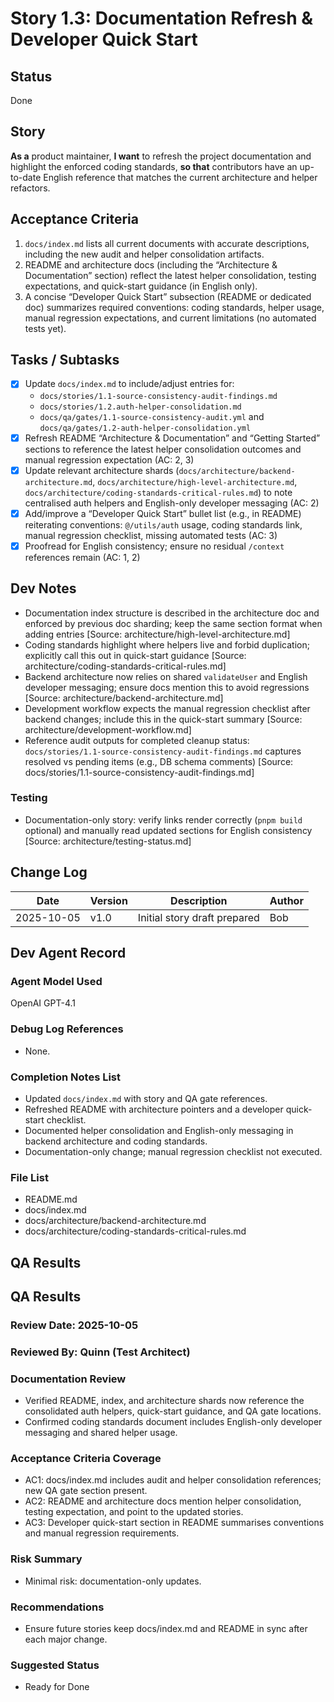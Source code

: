 ﻿# Story 1.3: Documentation Refresh & Developer Quick Start

## Status
Done

## Story
**As a** product maintainer,
**I want** to refresh the project documentation and highlight the enforced coding standards,
**so that** contributors have an up-to-date English reference that matches the current architecture and helper refactors.

## Acceptance Criteria
1. `docs/index.md` lists all current documents with accurate descriptions, including the new audit and helper consolidation artifacts.
2. README and architecture docs (including the “Architecture & Documentation” section) reflect the latest helper consolidation, testing expectations, and quick-start guidance (in English only).
3. A concise “Developer Quick Start” subsection (README or dedicated doc) summarizes required conventions: coding standards, helper usage, manual regression expectations, and current limitations (no automated tests yet).

## Tasks / Subtasks
- [x] Update `docs/index.md` to include/adjust entries for:
  - `docs/stories/1.1-source-consistency-audit-findings.md`
  - `docs/stories/1.2.auth-helper-consolidation.md`
  - `docs/qa/gates/1.1-source-consistency-audit.yml` and `docs/qa/gates/1.2-auth-helper-consolidation.yml`
- [x] Refresh README “Architecture & Documentation” and “Getting Started” sections to reference the latest helper consolidation outcomes and manual regression expectation (AC: 2, 3)
- [x] Update relevant architecture shards (`docs/architecture/backend-architecture.md`, `docs/architecture/high-level-architecture.md`, `docs/architecture/coding-standards-critical-rules.md`) to note centralised auth helpers and English-only developer messaging (AC: 2)
- [x] Add/improve a “Developer Quick Start” bullet list (e.g., in README) reiterating conventions: `@/utils/auth` usage, coding standards link, manual regression checklist, missing automated tests (AC: 3)
- [x] Proofread for English consistency; ensure no residual `/context` references remain (AC: 1, 2)

## Dev Notes
- Documentation index structure is described in the architecture doc and enforced by previous doc sharding; keep the same section format when adding entries [Source: architecture/high-level-architecture.md]
- Coding standards highlight where helpers live and forbid duplication; explicitly call this out in quick-start guidance [Source: architecture/coding-standards-critical-rules.md]
- Backend architecture now relies on shared `validateUser` and English developer messaging; ensure docs mention this to avoid regressions [Source: architecture/backend-architecture.md]
- Development workflow expects the manual regression checklist after backend changes; include this in the quick-start summary [Source: architecture/development-workflow.md]
- Reference audit outputs for completed cleanup status: `docs/stories/1.1-source-consistency-audit-findings.md` captures resolved vs pending items (e.g., DB schema comments) [Source: docs/stories/1.1-source-consistency-audit-findings.md]

### Testing
- Documentation-only story: verify links render correctly (`pnpm build` optional) and manually read updated sections for English consistency [Source: architecture/testing-status.md]

## Change Log
| Date       | Version | Description                    | Author |
|------------|---------|--------------------------------|--------|
| 2025-10-05 | v1.0    | Initial story draft prepared   | Bob    |

## Dev Agent Record

### Agent Model Used
OpenAI GPT-4.1

### Debug Log References
- None.

### Completion Notes List
- Updated `docs/index.md` with story and QA gate references.
- Refreshed README with architecture pointers and a developer quick-start checklist.
- Documented helper consolidation and English-only messaging in backend architecture and coding standards.
- Documentation-only change; manual regression checklist not executed.

### File List
- README.md
- docs/index.md
- docs/architecture/backend-architecture.md
- docs/architecture/coding-standards-critical-rules.md

## QA Results

## QA Results 

### Review Date: 2025-10-05

### Reviewed By: Quinn (Test Architect)

### Documentation Review 
- Verified README, index, and architecture shards now reference the consolidated auth helpers, quick-start guidance, and QA gate locations. 
- Confirmed coding standards document includes English-only developer messaging and shared helper usage. 

### Acceptance Criteria Coverage 
- AC1: docs/index.md includes audit and helper consolidation references; new QA gate section present. 
- AC2: README and architecture docs mention helper consolidation, testing expectation, and point to the updated stories. 
- AC3: Developer quick-start section in README summarises conventions and manual regression requirements. 

### Risk Summary 
- Minimal risk: documentation-only updates. 

### Recommendations 
- Ensure future stories keep docs/index.md and README in sync after each major change. 

### Suggested Status 
- Ready for Done 

